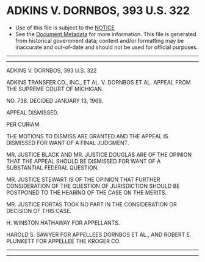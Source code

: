 ---
---

# ADKINS V. DORNBOS, 393 U.S. 322

* Use of this file is subject to the [NOTICE](https://github.com/publicdocs/notice/blob/master/NOTICE)
* See the [Document Metadata](../../../) for more information.
  This file is generated from historical government data; content and/or formatting may be inaccurate and out-of-date and should not be used for official purposes.

----------
----------

ADKINS V. DORNBOS, 393 U.S. 322

ADKINS TRANSFER CO., INC., ET AL. V. DORNBOS ET AL. APPEAL FROM THE SUPREME COURT OF MICHIGAN.

NO. 738.  DECIDED JANUARY 13, 1969.

APPEAL DISMISSED.

PER CURIAM.

THE MOTIONS TO DISMISS ARE GRANTED AND THE APPEAL IS DISMISSED FOR WANT OF A FINAL JUDGMENT.

MR. JUSTICE BLACK AND MR. JUSTICE DOUGLAS ARE OF THE OPINION THAT THE APPEAL SHOULD BE DISMISSED FOR WANT OF A SUBSTANTIAL FEDERAL QUESTION.

MR. JUSTICE STEWART IS OF THE OPINION THAT FURTHER CONSIDERATION OF THE QUESTION OF JURISDICTION SHOULD BE POSTPONED TO THE HEARING OF THE CASE ON THE MERITS.

MR. JUSTICE FORTAS TOOK NO PART IN THE CONSIDERATION OR DECISION OF THIS CASE.

H. WINSTON HATHAWAY FOR APPELLANTS.

HAROLD S. SAWYER FOR APPELLEES DORNBOS ET AL., AND ROBERT E. PLUNKETT FOR APPELLEE THE KROGER CO.


----------
----------

